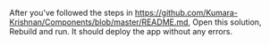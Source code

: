 After you've followed the steps in https://github.com/Kumara-Krishnan/Components/blob/master/README.md, Open this solution, Rebuild and run. It should deploy the app without any errors.
